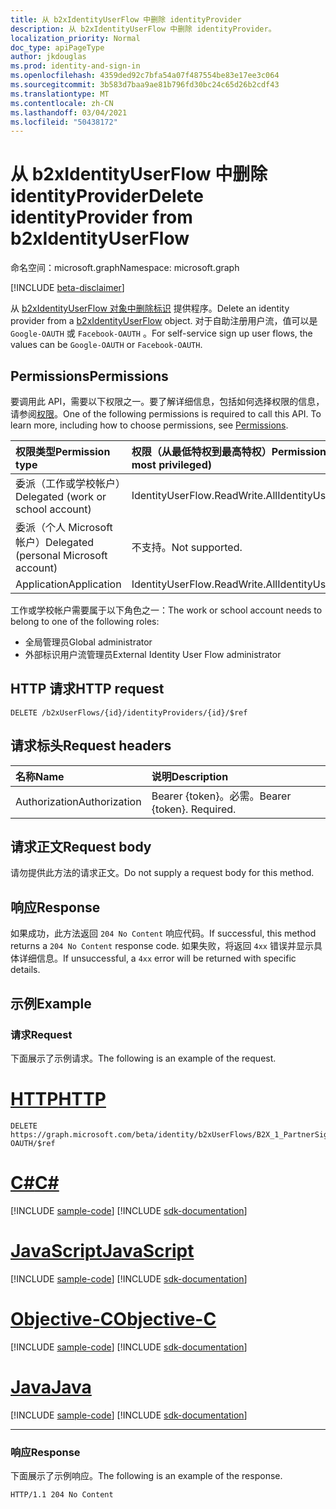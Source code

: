 ```yaml
---
title: 从 b2xIdentityUserFlow 中删除 identityProvider
description: 从 b2xIdentityUserFlow 中删除 identityProvider。
localization_priority: Normal
doc_type: apiPageType
author: jkdouglas
ms.prod: identity-and-sign-in
ms.openlocfilehash: 4359ded92c7bfa54a07f487554be83e17ee3c064
ms.sourcegitcommit: 3b583d7baa9ae81b796fd30bc24c65d26b2cdf43
ms.translationtype: MT
ms.contentlocale: zh-CN
ms.lasthandoff: 03/04/2021
ms.locfileid: "50438172"
---
```

# <a name="delete-identityprovider-from-b2xidentityuserflow"></a><span data-ttu-id="e8ec1-103">从 b2xIdentityUserFlow 中删除 identityProvider</span><span class="sxs-lookup"><span data-stu-id="e8ec1-103">Delete identityProvider from b2xIdentityUserFlow</span></span>

<span data-ttu-id="e8ec1-104">命名空间：microsoft.graph</span><span class="sxs-lookup"><span data-stu-id="e8ec1-104">Namespace: microsoft.graph</span></span>

[!INCLUDE [beta-disclaimer](../../includes/beta-disclaimer.md)]

<span data-ttu-id="e8ec1-105">从 [b2xIdentityUserFlow 对象中删除标识](../resources/b2xidentityuserflow.md) 提供程序。</span><span class="sxs-lookup"><span data-stu-id="e8ec1-105">Delete an identity provider from a [b2xIdentityUserFlow](../resources/b2xidentityuserflow.md) object.</span></span> <span data-ttu-id="e8ec1-106">对于自助注册用户流，值可以是 `Google-OAUTH` 或 `Facebook-OAUTH` 。</span><span class="sxs-lookup"><span data-stu-id="e8ec1-106">For self-service sign up user flows, the values can be `Google-OAUTH` or `Facebook-OAUTH`.</span></span>

## <a name="permissions"></a><span data-ttu-id="e8ec1-107">Permissions</span><span class="sxs-lookup"><span data-stu-id="e8ec1-107">Permissions</span></span>

<span data-ttu-id="e8ec1-p102">要调用此 API，需要以下权限之一。要了解详细信息，包括如何选择权限的信息，请参阅[权限](/graph/permissions-reference)。</span><span class="sxs-lookup"><span data-stu-id="e8ec1-p102">One of the following permissions is required to call this API. To learn more, including how to choose permissions, see [Permissions](/graph/permissions-reference).</span></span>

|<span data-ttu-id="e8ec1-110">权限类型</span><span class="sxs-lookup"><span data-stu-id="e8ec1-110">Permission type</span></span>      | <span data-ttu-id="e8ec1-111">权限（从最低特权到最高特权）</span><span class="sxs-lookup"><span data-stu-id="e8ec1-111">Permissions (from least to most privileged)</span></span>              |
|:--------------------|:---------------------------------------------------------|
|<span data-ttu-id="e8ec1-112">委派（工作或学校帐户）</span><span class="sxs-lookup"><span data-stu-id="e8ec1-112">Delegated (work or school account)</span></span>|<span data-ttu-id="e8ec1-113">IdentityUserFlow.ReadWrite.All</span><span class="sxs-lookup"><span data-stu-id="e8ec1-113">IdentityUserFlow.ReadWrite.All</span></span>|
|<span data-ttu-id="e8ec1-114">委派（个人 Microsoft 帐户）</span><span class="sxs-lookup"><span data-stu-id="e8ec1-114">Delegated (personal Microsoft account)</span></span>| <span data-ttu-id="e8ec1-115">不支持。</span><span class="sxs-lookup"><span data-stu-id="e8ec1-115">Not supported.</span></span>|
|<span data-ttu-id="e8ec1-116">Application</span><span class="sxs-lookup"><span data-stu-id="e8ec1-116">Application</span></span>| <span data-ttu-id="e8ec1-117">IdentityUserFlow.ReadWrite.All</span><span class="sxs-lookup"><span data-stu-id="e8ec1-117">IdentityUserFlow.ReadWrite.All</span></span>|

<span data-ttu-id="e8ec1-118">工作或学校帐户需要属于以下角色之一：</span><span class="sxs-lookup"><span data-stu-id="e8ec1-118">The work or school account needs to belong to one of the following roles:</span></span>

* <span data-ttu-id="e8ec1-119">全局管理员</span><span class="sxs-lookup"><span data-stu-id="e8ec1-119">Global administrator</span></span>
* <span data-ttu-id="e8ec1-120">外部标识用户流管理员</span><span class="sxs-lookup"><span data-stu-id="e8ec1-120">External Identity User Flow administrator</span></span>

## <a name="http-request"></a><span data-ttu-id="e8ec1-121">HTTP 请求</span><span class="sxs-lookup"><span data-stu-id="e8ec1-121">HTTP request</span></span>

<!-- { "blockType": "ignored" } -->

```http
DELETE /b2xUserFlows/{id}/identityProviders/{id}/$ref
```

## <a name="request-headers"></a><span data-ttu-id="e8ec1-122">请求标头</span><span class="sxs-lookup"><span data-stu-id="e8ec1-122">Request headers</span></span>

|<span data-ttu-id="e8ec1-123">名称</span><span class="sxs-lookup"><span data-stu-id="e8ec1-123">Name</span></span>|<span data-ttu-id="e8ec1-124">说明</span><span class="sxs-lookup"><span data-stu-id="e8ec1-124">Description</span></span>|
|:---------------|:----------|
|<span data-ttu-id="e8ec1-125">Authorization</span><span class="sxs-lookup"><span data-stu-id="e8ec1-125">Authorization</span></span>|<span data-ttu-id="e8ec1-p103">Bearer {token}。必需。</span><span class="sxs-lookup"><span data-stu-id="e8ec1-p103">Bearer {token}. Required.</span></span>|

## <a name="request-body"></a><span data-ttu-id="e8ec1-128">请求正文</span><span class="sxs-lookup"><span data-stu-id="e8ec1-128">Request body</span></span>

<span data-ttu-id="e8ec1-129">请勿提供此方法的请求正文。</span><span class="sxs-lookup"><span data-stu-id="e8ec1-129">Do not supply a request body for this method.</span></span>

## <a name="response"></a><span data-ttu-id="e8ec1-130">响应</span><span class="sxs-lookup"><span data-stu-id="e8ec1-130">Response</span></span>

<span data-ttu-id="e8ec1-131">如果成功，此方法返回 `204 No Content` 响应代码。</span><span class="sxs-lookup"><span data-stu-id="e8ec1-131">If successful, this method returns a `204 No Content` response code.</span></span> <span data-ttu-id="e8ec1-132">如果失败，将返回 `4xx` 错误并显示具体详细信息。</span><span class="sxs-lookup"><span data-stu-id="e8ec1-132">If unsuccessful, a `4xx` error will be returned with specific details.</span></span>

## <a name="example"></a><span data-ttu-id="e8ec1-133">示例</span><span class="sxs-lookup"><span data-stu-id="e8ec1-133">Example</span></span>

### <a name="request"></a><span data-ttu-id="e8ec1-134">请求</span><span class="sxs-lookup"><span data-stu-id="e8ec1-134">Request</span></span>

<span data-ttu-id="e8ec1-135">下面展示了示例请求。</span><span class="sxs-lookup"><span data-stu-id="e8ec1-135">The following is an example of the request.</span></span>


# <a name="http"></a>[<span data-ttu-id="e8ec1-136">HTTP</span><span class="sxs-lookup"><span data-stu-id="e8ec1-136">HTTP</span></span>](#tab/http)
<!-- {
  "blockType": "request",
  "name": "delete_b2xUserFlows_identityProviders"
}
-->

``` http
DELETE https://graph.microsoft.com/beta/identity/b2xUserFlows/B2X_1_PartnerSignUp/identityProviders/Facebook-OAUTH/$ref
```
# <a name="c"></a>[<span data-ttu-id="e8ec1-137">C#</span><span class="sxs-lookup"><span data-stu-id="e8ec1-137">C#</span></span>](#tab/csharp)
[!INCLUDE [sample-code](../includes/snippets/csharp/delete-b2xuserflows-identityproviders-csharp-snippets.md)]
[!INCLUDE [sdk-documentation](../includes/snippets/snippets-sdk-documentation-link.md)]

# <a name="javascript"></a>[<span data-ttu-id="e8ec1-138">JavaScript</span><span class="sxs-lookup"><span data-stu-id="e8ec1-138">JavaScript</span></span>](#tab/javascript)
[!INCLUDE [sample-code](../includes/snippets/javascript/delete-b2xuserflows-identityproviders-javascript-snippets.md)]
[!INCLUDE [sdk-documentation](../includes/snippets/snippets-sdk-documentation-link.md)]

# <a name="objective-c"></a>[<span data-ttu-id="e8ec1-139">Objective-C</span><span class="sxs-lookup"><span data-stu-id="e8ec1-139">Objective-C</span></span>](#tab/objc)
[!INCLUDE [sample-code](../includes/snippets/objc/delete-b2xuserflows-identityproviders-objc-snippets.md)]
[!INCLUDE [sdk-documentation](../includes/snippets/snippets-sdk-documentation-link.md)]

# <a name="java"></a>[<span data-ttu-id="e8ec1-140">Java</span><span class="sxs-lookup"><span data-stu-id="e8ec1-140">Java</span></span>](#tab/java)
[!INCLUDE [sample-code](../includes/snippets/java/delete-b2xuserflows-identityproviders-java-snippets.md)]
[!INCLUDE [sdk-documentation](../includes/snippets/snippets-sdk-documentation-link.md)]

---


### <a name="response"></a><span data-ttu-id="e8ec1-141">响应</span><span class="sxs-lookup"><span data-stu-id="e8ec1-141">Response</span></span>

<span data-ttu-id="e8ec1-142">下面展示了示例响应。</span><span class="sxs-lookup"><span data-stu-id="e8ec1-142">The following is an example of the response.</span></span>

<!-- {
  "blockType": "response",
  "truncated": true
} -->

```http
HTTP/1.1 204 No Content
```


